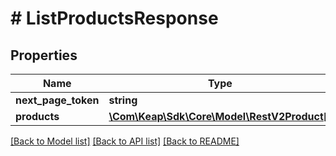 # # ListProductsResponse

## Properties

Name | Type | Description | Notes
------------ | ------------- | ------------- | -------------
**next_page_token** | **string** |  | [optional]
**products** | [**\Com\Keap\Sdk\Core\Model\RestV2Product[]**](RestV2Product.md) |  | [optional]

[[Back to Model list]](../../README.md#models) [[Back to API list]](../../README.md#endpoints) [[Back to README]](../../README.md)
